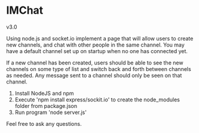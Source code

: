 # IMChat
v3.0

Using node.js and socket.io implement a page that will allow users to create new channels,
and chat with other people in the same channel.
You may have a default channel set up on startup when no one has connected yet.

If a new channel has been created, users should be able to see the new channels on some type of list 
and switch back and forth between channels as needed. 
Any message sent to a channel should only be seen on that channel.

1. Install NodeJS and npm
2. Execute 'npm install express/sockit.io' to create the node_modules folder from package.json
3. Run program 'node server.js'

Feel free to ask any questions.
